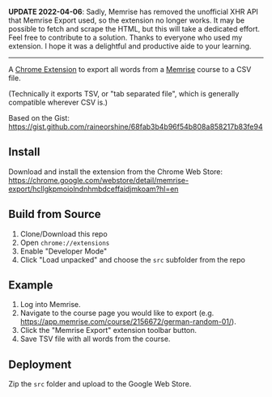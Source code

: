 **UPDATE 2022-04-06**: Sadly, Memrise has removed the unofficial XHR API that Memrise Export used, so the extension no longer works. It may be possible to fetch and scrape the HTML, but this will take a dedicated effort. Feel free to contribute to a solution. Thanks to everyone who used my extension. I hope it was a delightful and productive aide to your learning.

---

A [Chrome Extension](https://chrome.google.com/webstore/detail/memrise-export/hcllgkpmoiolndnhmbdceffaidjmkoam?hl=en) to export all words from a [Memrise](https://memrise.com) course to a CSV file.

(Technically it exports TSV, or "tab separated file", which is generally compatible wherever CSV is.)

Based on the Gist: https://gist.github.com/raineorshine/68fab3b4b96f54b808a858217b83fe94

## Install

Download and install the extension from the Chrome Web Store:
https://chrome.google.com/webstore/detail/memrise-export/hcllgkpmoiolndnhmbdceffaidjmkoam?hl=en

## Build from Source

1. Clone/Download this repo
1. Open `chrome://extensions`
1. Enable "Developer Mode"
1. Click "Load unpacked" and choose the `src` subfolder from the repo

## Example

1. Log into Memrise.
2. Navigate to the course page you would like to export (e.g. https://app.memrise.com/course/2156672/german-random-01/).
3. Click the "Memrise Export" extension toolbar button.
4. Save TSV file with all words from the course.

## Deployment

Zip the `src` folder and upload to the Google Web Store.
